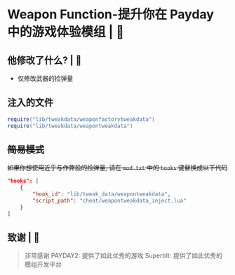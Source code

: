 # Weapon Function-提升你在 Payday 中的游戏体验模组 | 🥰

## 他修改了什么? | 🍚

- 仅修改武器的捡弹量

## 注入的文件

```lua
require("lib/tweakdata/weaponfactorytweakdata")
require("lib/tweakdata/weapontweakdata")
```

## ~~简易模式~~

~~如果你想使用近乎与作弊般的捡弹量, 请在 `mod.txt` 中的 `hooks` 键替换成以下代码~~

```json
"hooks": [
    {
        "hook_id": "lib/tweak_data/weapontweakdata",
        "script_path": "cheat/weapontweakdata_inject.lua"
    }
]
```

## 致谢 | 📄

> 非常感谢
> PAYDAY2: 提供了如此优秀的游戏
> Superblt: 提供了如此优秀的模组开发平台
